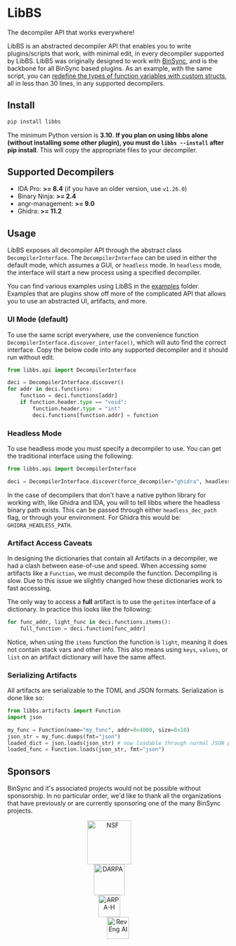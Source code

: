 # LibBS
The decompiler API that works everywhere!

LibBS is an abstracted decompiler API that enables you to write plugins/scripts that work, with minimal edit, 
in every decompiler supported by LibBS. LibBS was originally designed to work with [BinSync](https://binsync.net), and is the backbone
for all BinSync based plugins.
As an example, with the same script, you can [redefine the types of function variables with custom structs](./examples/struct_and_variable_use.py), all in less
than 30 lines, in any supported decompilers.

## Install
```bash
pip install libbs
```

The minimum Python version is **3.10**.
**If you plan on using libbs alone (without installing some other plugin), 
you must do `libbs --install` after pip install**. This will copy the appropriate files to your decompiler. 

## Supported Decompilers
- IDA Pro: **>= 8.4** (if you have an older version, use `v1.26.0`)
- Binary Ninja: **>= 2.4**
- angr-management: **>= 9.0**
- Ghidra: **>= 11.2**

## Usage
LibBS exposes all decompiler API through the abstract class `DecompilerInterface`. The `DecompilerInterface` 
can be used in either the default mode, which assumes a GUI, or `headless` mode. In `headless` mode, the interface will 
start a new process using a specified decompiler.

You can find various examples using LibBS in the [examples](./examples) folder. Examples that are plugins show off
more of the complicated API that allows you to use an abstracted UI, artifacts, and more. 

### UI Mode (default)
To use the same script everywhere, use the convenience function `DecompilerInterface.discover_interface()`, which will
auto find the correct interface. Copy the below code into any supported decompiler and it should run without edit.

```python
from libbs.api import DecompilerInterface

deci = DecompilerInterface.discover()
for addr in deci.functions:
    function = deci.functions[addr]
    if function.header.type == "void":
        function.header.type = "int"
        deci.functions[function.addr] = function
```

### Headless Mode 
To use headless mode you must specify a decompiler to use. You can get the traditional interface using the following:

```python 
from libbs.api import DecompilerInterface

deci = DecompilerInterface.discover(force_decompiler="ghidra", headless=True)
```

In the case of decompilers that don't have a native python library for working with, like Ghidra and IDA, you will to 
tell libbs where the headless binary path exists. This can be passed through either `headless_dec_path` flag, or
through your environment. For Ghidra this would be: `GHIDRA_HEADLESS_PATH`.


### Artifact Access Caveats
In designing the dictionaries that contain all Artifacts in a decompiler, we had a clash between ease-of-use and speed. 
When accessing some artifacts like a `Function`, we must decompile the function. Decompiling is slow. Due to this issue
we slightly changed how these dictionaries work to fast accessing. 

The only way to access a **full** artifact is to use the `getitem` interface of a dictionary. In practice this 
looks like the following:
```python
for func_addr, light_func in deci.functions.items():
    full_function = deci.function[func_addr]
```

Notice, when using the `items` function the function is `light`, meaning it does not contain stack vars and other 
info. This also means using `keys`, `values`, or `list` on an artifact dictionary will have the same affect. 

### Serializing Artifacts
All artifacts are serializable to the TOML and JSON formats. Serialization is done like so:
```python
from libbs.artifacts import Function
import json

my_func = Function(name="my_func", addr=0x4000, size=0x10)
json_str = my_func.dumps(fmt="json")
loaded_dict = json.loads(json_str) # now loadable through normal JSON parsing
loaded_func = Function.loads(json_str, fmt="json")
```

## Sponsors
BinSync and it's associated projects would not be possible without sponsorship.
In no particular order, we'd like to thank all the organizations that have previously or are currently sponsoring
one of the many BinSync projects.

<p align="center">
    <img src="https://github.com/binsync/binsync/blob/main/assets/images/sponsors/nsf.png?raw=true" alt="NSF" style="height: 100px; display: inline-block; vertical-align: middle; margin-right: 40px;">
    <br>
    <img src="https://github.com/binsync/binsync/blob/main/assets/images/sponsors/darpa.png?raw=true" alt="DARPA" style="height: 70px; display: inline-block; vertical-align: middle; margin-right: 40px;">
    <br>
    <img src="https://github.com/binsync/binsync/blob/main/assets/images/sponsors/arpah.svg?raw=true" alt="ARPA-H" style="height: 50px; display: inline-block; vertical-align: middle; margin-right: 40px;">
    <br>
    <img src="https://github.com/binsync/binsync/blob/main/assets/images/sponsors/reveng_ai.svg?raw=true" alt="RevEng AI" style="height: 50px; display: inline-block; vertical-align: middle;">
</p>

